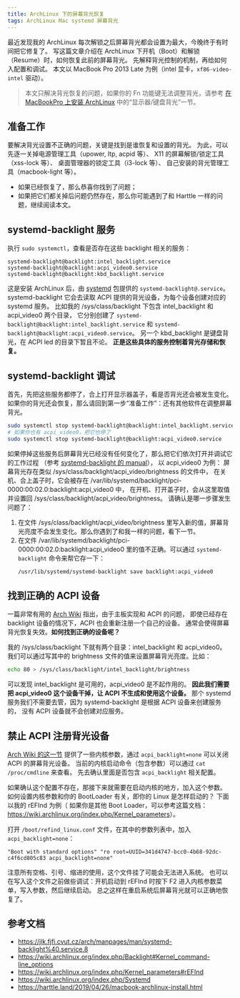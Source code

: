 ```yaml
---
title: ArchLinux 下的屏幕背光恢复
tags: ArchLinux Mac systemd 屏幕背光
---
```


最近发现我的 ArchLinux 每次解锁之后屏幕背光都会设置为最大，今晚终于有时间把它修复了。
写这篇文章介绍在 ArchLinux 下开机（Boot）和解锁（Resume）时，如何恢复此前的屏幕背光。
先解释背光控制的机制，再给如何入配置和调试。
本文以 MacBook Pro 2013 Late 为例（intel 显卡，`xf86-video-intel` 驱动）。

> 本文只解决背光恢复的问题，如果你的 Fn 功能键无法调整背光，请参考 [在 MacBookPro 上安装 ArchLinux](https://harttle.land/2019/04/26/macbook-archlinux-install.html) 中的“显示器/键盘背光”一节。

<!--more-->

## 准备工作

要解决背光设置不正确的问题，关键是找到是谁恢复和设置的背光。
为此，可以先逐一关掉电源管理工具（upower, ltp, acpid 等）、
X11 的屏幕解锁/锁定工具（xss-lock 等）、
桌面管理器的锁定工具（i3-lock 等）、
自己安装的背光管理工具（macbook-light 等）。

* 如果已经恢复了，那么恭喜你找到了问题；
* 如果把它们都关掉后问题仍然存在，那么你可能遇到了和 Harttle 一样的问题，继续阅读本文。

## systemd-backlight 服务

执行 `sudo systemctl`，查看是否存在这些 backlight 相关的服务：

```
systemd-backlight@backlight:intel_backlight.service
systemd-backlight@backlight:acpi_video0.service
systemd-backlight@backlight:kbd_backlight.service
```

这是安装 ArchLinux 后，由 [systemd](https://wiki.archlinux.org/index.php/Systemd) 包提供的 `systemd-backlight@.service`。
systemd-backlight 它会去读取 ACPI 提供的背光设备，为每个设备创建对应的 systemd 服务。
比如我的 /sys/class/backlight 下包含 intel_backlight 和 acpi_video0 两个目录，
它分别创建了 `systemd-backlight@backlight:intel_backlight.service` 和 `systemd-backlight@backlight:acpi_video0.service`。
另一个 kbd_backlight 是键盘背光，在 ACPI led 的目录下暂且不论。
**正是这些具体的服务控制着背光存储和恢复。**

## systemd-backlight 调试

首先，先把这些服务都停了，合上打开显示器盖子，看是否背光还会被发生变化。
如果你的背光还会恢复，那么请回到第一步“准备工作”：还有其他软件在调整屏幕背光。

```bash
sudo systemctl stop systemd-backlight@backlight:intel_backlight.service
# 如果你也有 acpi_video0，把它也停了
sudo systemctl stop systemd-backlight@backlight:acpi_video0.service
```

如果停掉这些服务后屏幕背光已经没有任何变化了，那么把它们依次打开并调试它的工作过程
（参考 [systemd-backlight 的 manual](https://jlk.fjfi.cvut.cz/arch/manpages/man/systemd-backlight%40.service.8)），
以 acpi_video0 为例：
屏幕背光存在类似 /sys/class/backlight/acpi_video/brightness 的文件中，
在关机、合上盖子时，它会被存在 /var/lib/systemd/backlight/pci-0000:00:02.0:backlight:acpi_video0 中，
在开机、打开盖子时，会从这里取值并设置回 /sys/class/backlight/acpi_video/brightness。
请确认是哪一步骤发生问题了：

1. 在文件 /sys/class/backlight/acpi_video/brightness 里写入新的值，屏幕背光亮度不会发生变化。那么你遇到了和我一样的问题，看下一节。
2. 在文件 /var/lib/systemd/backlight/pci-0000:00:02.0:backlight:acpi_video0 里的值不正确。可以通过 `systemd-backlight` 命令来帮它存一下：
    ```bash
    /usr/lib/systemd/systemd-backlight save backlight:acpi_video0
    ```

## 找到正确的 ACPI 设备

一篇非常有用的 [Arch Wiki](https://wiki.archlinux.org/index.php/Backlight#Kernel_command-line_options) 指出，由于主板实现和 ACPI 的问题，
即使已经存在 backlight 设备的情况下，ACPI 也会重新注册一个自己的设备。
通常会使得屏幕背光恢复失效。**如何找到正确的设备呢？**

我的 /sys/class/backlight 下就有两个目录：intel_backlight 和 acpi_video0。
我们可以通过写其中的 brightness 文件的值来设置屏幕背光亮度。比如：

```bash
echo 80 > /sys/class/backlight/intel_backlight/brightness
```

可以发现 intel_backlight 是可用的，acpi_video0 是不起作用的。
**因此我们需要把 acpi_video0 这个设备干掉，让 ACPI 不生成和使用这个设备。**
那个 systemd 服务我们不需要去管，因为 systemd-backlight 是根据 ACPI 设备来创建服务的，
没有 ACPI 设备就不会创建对应服务。

## 禁止 ACPI 注册背光设备

[Arch Wiki 的这一节](https://wiki.archlinux.org/index.php/Backlight#Kernel_command-line_options) 提供了一些内核参数，通过 `acpi_backlight=none` 可以关闭 ACPI 的屏幕背光设备。
当前的内核启动命令（包含参数）可以通过 `cat /proc/cmdline` 来查看。
先去确认里面是否包含 `acpi_backlight` 相关配置。

如果确认这个配置不存在，那接下来就需要在启动内核的地方，加入这个参数。
如何设置内核参数和你的 BootLoader 有关，即你的 Linux 是怎样启动的？
下面以我的 rEFInd 为例（
如果你是其他 Boot Loader，可以参考这篇文档：<https://wiki.archlinux.org/index.php/Kernel_parameters>）。

打开 `/boot/refind_linux.conf` 文件，在其中的参数列表中，加入 `acpi_backlight=none`：

```
"Boot with standard options" "ro root=UUID=341d4747-bcc0-4b68-92dc-c4f6cd805c83 acpi_backlight=none"
```

注意所有空格、引号、缩进的使用，这个文件挂了可能会无法进入系统。
也可以在写入这个文件之前做些调试：开机启动到 rEFInd 时按下 F2 进入内核参数菜单，写入参数，然后继续启动。
总之这样在重启系统后屏幕背光就可以正确地恢复了。

## 参考文档

* <https://jlk.fjfi.cvut.cz/arch/manpages/man/systemd-backlight%40.service.8>
* <https://wiki.archlinux.org/index.php/Backlight#Kernel_command-line_options>
* <https://wiki.archlinux.org/index.php/Kernel_parameters#rEFInd>
* <https://wiki.archlinux.org/index.php/Systemd>
* <https://harttle.land/2019/04/26/macbook-archlinux-install.html>